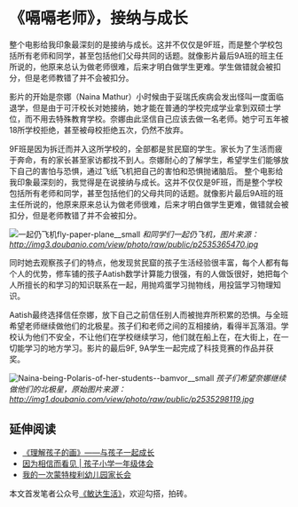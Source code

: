 # 《嗝嗝老师》，接纳与成长

整个电影给我印象最深刻的是接纳与成长。这并不仅仅是9F班，而是整个学校包括所有老师和同学，甚至包括他们父母共同的话题。就像影片最后9A班的班主任所说的，他原来总认为做老师很难，后来才明白做学生更难。学生做错就会被扣分，但是老师教错了并不会被扣分。

影片的开始是奈娜（Naina Mathur）小时候由于妥瑞氏疾病会发出怪叫一度面临退学，但是由于可汗校长对她接纳，她才能在普通的学校完成学业拿到双硕士学位，而不用去特殊教育学校。奈娜由此坚信自己应该去做一名老师。她宁可五年被18所学校拒绝，甚至被母校拒绝五次，仍然不放弃。

9F班是因为拆迁而并入这所学校的，全部都是贫民窟的学生。家长为了生活而疲于奔命，有的家长甚至家访都找不到人。奈娜耐心的了解学生，希望学生们能够放下自己的害怕与恐惧，通过飞纸飞机把自己的害怕和恐惧抛诸脑后。
整个电影给我印象最深刻的，我觉得是在说接纳与成长。这并不仅仅是9F班，而是整个学校包括所有老师和同学，甚至包括他们的父母共同的话题。就像影片最后9A班的班主任所说的，他原来原来总认为做老师很难，后来才明白做学生更难，做错就会被扣分，但是老师教错了并不会被扣分。

![一起仍飞机fly-paper-plane__small](http://opuclx9sq.bkt.clouddn.com/macbook/2018-10-16-021927.jpg)
*和同学们一起仍飞机，图片来源：http://img3.doubanio.com/view/photo/raw/public/p2535365470.jpg*

同时她去观察孩子们的特点，他发现贫民窟的孩子生活经验很丰富，每个人都有每个人的优势，修车铺的孩子Aatish数学计算能力很强，有的人做饭很好，她把每个人所擅长的和学习的知识联系在一起，用抛鸡蛋学习抛物线，用投篮学习物理知识。

Aatish最终选择信任奈娜，放下自己之前信任别人而被抛弃所积累的恐惧。与全班希望老师继续做他们的北极星。孩子们和老师之间的互相接纳，看得半瓦落泪。学校认为他们不安全，不让他们在学校继续学习，他们就在船上在，在大街上，在一切能学习的地方学习。影片的最后9F, 9A学生一起完成了科技竞赛的作品并获奖。

![Naina-being-Polaris-of-her-students--bamvor__small](http://opuclx9sq.bkt.clouddn.com/macbook/2018-10-16-022349.jpg)
*孩子们希望奈娜继续做他们的北极星，原始图片来源：http://img1.doubanio.com/view/photo/raw/public/p2535298119.jpg*

## 延伸阅读
* [《理解孩子的画》——与孩子一起成长](https://mp.weixin.qq.com/s?__biz=MzI5MzcwODYxMQ==&mid=2247483918&idx=1&sn=fa9b33bb5b34604895dd24f6a8ea3183&chksm=ec6cb422db1b3d343413dc73c4a6ba1bdd6aa7ef6910c1f1c80a94ae4daa51c9ed9cedbc6697#rd)
* [因为相信而看见 \| 孩子小学一年级体会](https://mp.weixin.qq.com/s?__biz=MzI5MzcwODYxMQ==&mid=2247483815&idx=1&sn=e97e0feb9b9d75e3d710dc2cbd1f9340&chksm=ec6cb78bdb1b3e9d86e2354bd56035619de3adf8fe6f96a858dd58a3098181503c007676faa9#rd)
* [我的一次蒙特梭利幼儿园家长会](https://mp.weixin.qq.com/s?__biz=MzI5MzcwODYxMQ==&mid=2247483711&idx=1&sn=3e20719546efd189d971f3d0550c3e08&chksm=ec6cb713db1b3e0592f911a7cc1e640bf87425679be4b623658e0f1329e7e51577b1964eed9f&token=609645329&lang=zh_CN#rd)

本文首发笔者公众号[《敏达生活》](https://mp.weixin.qq.com/s/I1nROoYOVikPzmI3XLBS3Q)，欢迎勾搭，拍砖。

